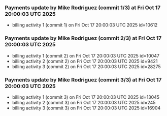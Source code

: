 
### Payments update by Mike Rodriguez (commit 1/3) at Fri Oct 17 20:00:03 UTC 2025
- billing activity 1 (commit 1) on Fri Oct 17 20:00:03 UTC 2025 id=10612

### Payments update by Mike Rodriguez (commit 2/3) at Fri Oct 17 20:00:03 UTC 2025
- billing activity 1 (commit 2) on Fri Oct 17 20:00:03 UTC 2025 id=10047
- billing activity 2 (commit 2) on Fri Oct 17 20:00:03 UTC 2025 id=9421
- billing activity 3 (commit 2) on Fri Oct 17 20:00:03 UTC 2025 id=28275

### Payments update by Mike Rodriguez (commit 3/3) at Fri Oct 17 20:00:03 UTC 2025
- billing activity 1 (commit 3) on Fri Oct 17 20:00:03 UTC 2025 id=13045
- billing activity 2 (commit 3) on Fri Oct 17 20:00:03 UTC 2025 id=245
- billing activity 3 (commit 3) on Fri Oct 17 20:00:03 UTC 2025 id=16904
